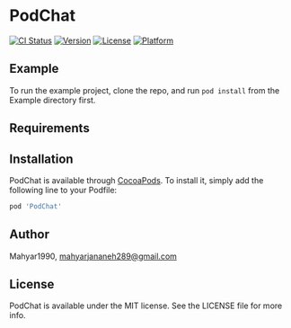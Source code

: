 # PodChat

[![CI Status](https://img.shields.io/travis/Mahyar1990/PodChat.svg?style=flat)](https://travis-ci.org/Mahyar1990/PodChat)
[![Version](https://img.shields.io/cocoapods/v/PodChat.svg?style=flat)](https://cocoapods.org/pods/PodChat)
[![License](https://img.shields.io/cocoapods/l/PodChat.svg?style=flat)](https://cocoapods.org/pods/PodChat)
[![Platform](https://img.shields.io/cocoapods/p/PodChat.svg?style=flat)](https://cocoapods.org/pods/PodChat)

## Example

To run the example project, clone the repo, and run `pod install` from the Example directory first.

## Requirements

## Installation

PodChat is available through [CocoaPods](https://cocoapods.org). To install
it, simply add the following line to your Podfile:

```ruby
pod 'PodChat'
```

## Author

Mahyar1990, mahyarjananeh289@gmail.com

## License

PodChat is available under the MIT license. See the LICENSE file for more info.
